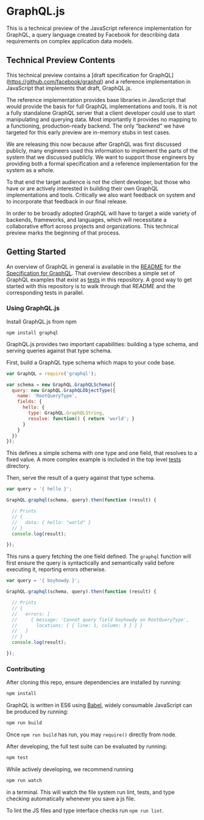 # GraphQL.js

This is a technical preview of the JavaScript reference implementation for
GraphQL, a query language created by Facebook for describing data requirements
on complex application data models.

## Technical Preview Contents

This technical preview contains a [draft specification for GraphQL]
(https://github.com/facebook/graphql) and a reference implementation in
JavaScript that implements that draft, GraphQL.js.

The reference implementation provides base libraries in JavaScript that would
provide the basis for full GraphQL implementations and tools. It is not a fully
standalone GraphQL server that a client developer could use to start
manipulating and querying data. Most importantly it provides no mapping to a
functioning, production-ready backend. The only “backend” we have targeted for
this early preview are in-memory stubs in test cases.

We are releasing this now because after GraphQL was first discussed publicly,
many engineers used this information to implement the parts of the system that
we discussed publicly. We want to support those engineers by providing both a
formal specification and a reference implementation for the system as a whole.

To that end the target audience is not the client developer, but those who have
or are actively interested in building their own GraphQL implementations and
tools. Critically we also want feedback on system and to incorporate that
feedback in our final release.

In order to be broadly adopted GraphQL will have to target a wide
variety of backends, frameworks, and languages, which will necessitate a
collaborative effort across projects and organizations. This technical preview
marks the beginning of that process.

## Getting Started

An overview of GraphQL in general is available in the
[README](https://github.com/facebook/graphql/blob/master/README.md) for the
[Specification for GraphQL](https://github.com/facebook/graphql). That overview
describes a simple set of GraphQL examples that exist as [tests](src/__tests__)
in this repository. A good way to get started with this repository is to walk
through that README and the corresponding tests in parallel.

### Using GraphQL.js

Install GraphQL.js from npm

```
npm install graphql
```

GraphQL.js provides two important capabilities: building a type schema, and
serving queries against that type schema.

First, build a GraphQL type schema which maps to your code base.

```js
var GraphQL = require('graphql');

var schema = new GraphQL.GraphQLSchema({
  query: new GraphQL.GraphQLObjectType({
    name: 'RootQueryType',
    fields: {
      hello: {
        type: GraphQL.GraphQLString,
        resolve: function() { return 'world'; }
      }
    }
  })
});
```

This defines a simple schema with one type and one field, that resolves
to a fixed value. A more complex example is included in the top level
[tests](src/__tests__) directory.

Then, serve the result of a query against that type schema.

```js
var query = '{ hello }';

GraphQL.graphql(schema, query).then(function (result) {

  // Prints
  // {
  //   data: { hello: "world" }
  // }
  console.log(result);

});
```

This runs a query fetching the one field defined. The `graphql` function will
first ensure the query is syntactically and semantically valid before executing
it, reporting errors otherwise.

```js
var query = '{ boyhowdy }';

GraphQL.graphql(schema, query).then(function (result) {

  // Prints
  // {
  //   errors: [
  //     { message: 'Cannot query field boyhowdy on RootQueryType',
  //       locations: [ { line: 1, column: 3 } ] }
  //   ]
  // }
  console.log(result);

});
```

### Contributing

After cloning this repo, ensure dependencies are installed by running:

```sh
npm install
```

GraphQL is written in ES6 using [Babel](http://babeljs.io/), widely consumable
JavaScript can be produced by running:

```sh
npm run build
```

Once `npm run build` has run, you may `require()` directly from node.

After developing, the full test suite can be evaluated by running:

```sh
npm test
```

While actively developing, we recommend running

```sh
npm run watch
```

in a terminal. This will watch the file system run lint, tests, and type
checking automatically whenever you save a js file.

To lint the JS files and type interface checks run `npm run lint`.
